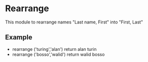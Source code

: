 Rearrange
===

This module to rearrange names
"Last name, First" into "First, Last"

## Example
* rearrange ('turing','alan') return alan turin
*  rearrange ('bosso','walid') return walid bosso
